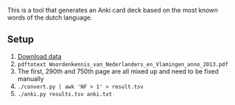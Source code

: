 This is a tool that generates an Anki card deck based on the most known words of the dutch language.

## Setup

1. [Download data](https://biblio.ugent.be/publication/4268774)
2. `pdftotext Woordenkennis_van_Nederlanders_en_Vlamingen_anno_2013.pdf`
3. The first, 290th and 750th page are all mixed up and need to be fixed manually
4. `./convert.py | awk 'NF > 1' > result.tsv`
5. `./anki.py results.tsv anki.txt`
